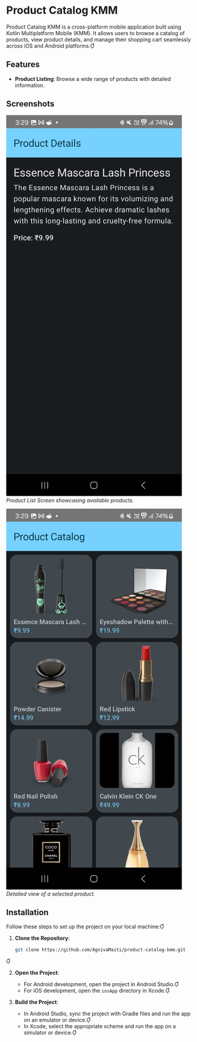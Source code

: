 # Product Catalog KMM

Product Catalog KMM is a cross-platform mobile application built using Kotlin Multiplatform Mobile (KMM). It allows users to browse a catalog of products, view product details, and manage their shopping cart seamlessly across iOS and Android platforms.

## Features

- **Product Listing**: Browse a wide range of products with detailed information.

## Screenshots

![Product List Screen](screenshots/ss1.jpg)
*Product List Screen showcasing available products.*

![Product Detail Screen](screenshots/ss2.jpg)
*Detailed view of a selected product.*

## Installation

Follow these steps to set up the project on your local machine:

1. **Clone the Repository**:
   ```bash
   git clone https://github.com/AgnivaMaiti/product-catalog-kmm.git
   ```


2. **Open the Project**:
   - For Android development, open the project in Android Studio.
   - For iOS development, open the `iosApp` directory in Xcode.

3. **Build the Project**:
   - In Android Studio, sync the project with Gradle files and run the app on an emulator or device.
   - In Xcode, select the appropriate scheme and run the app on a simulator or device.
